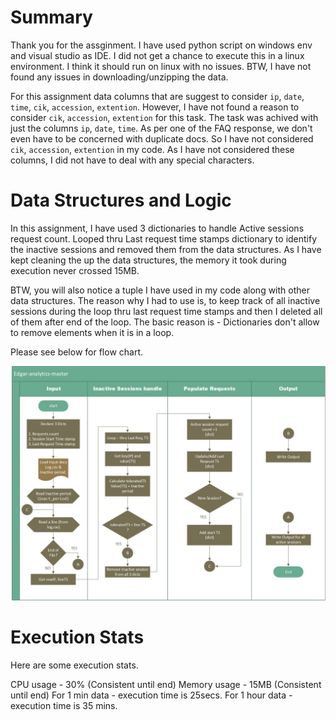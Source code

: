 # Summary

Thank you for the assginment. I have used python script on windows env and visual studio as IDE. I did not get a chance to execute this in a linux environment. I think it should run on linux with no issues. BTW, I have not found any issues in downloading/unzipping the data. 

For this assignment data columns that are suggest to consider `ip`, `date`, `time`, `cik`, `accession`, `extention`.  However, I have not found a reason to consider `cik`, `accession`, `extention` for this task.  The task was achived with just the columns `ip`, `date`, `time`.  As per one of the FAQ response, we don't even have to be concerned with duplicate docs.  So I have not considered `cik`, `accession`, `extention` in my code.  As I have not considered these columns, I did not have to deal with any special characters.  


# Data Structures and Logic
In this assignment, I have used 3 dictionaries to handle Active sessions request count.  Looped thru Last request time stamps dictionary to identify the inactive sessions and removed them from the data structures.  As I have kept cleaning the up the data structures, the memory it took during execution never crossed 15MB.  

BTW, you will also notice a tuple I have used in my code along with other data structures. The reason why I had to use is, to keep track of all inactive sessions during the loop thru last request time stamps and then I deleted all of them after end of the loop.  The basic reason is - Dictionaries don't allow to remove elements when it is in a loop. 

Please see below for flow chart. 

![Flow chart](images/flowchart.jpg)


# Execution Stats 

Here are some execution stats.

CPU usage - 30% (Consistent until end)
Memory usage - 15MB (Consistent until end)
For 1 min data - execution time is 25secs.
For 1 hour data - execution time is 35 mins.